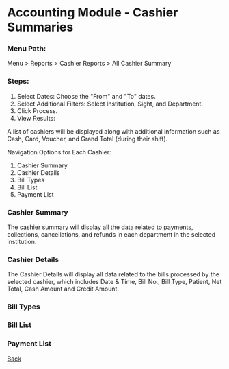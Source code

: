 # Accounting Module - Cashier Summaries
### Menu Path:
Menu > Reports > Cashier Reports > All Cashier Summary
### Steps:
1. Select Dates: Choose the "From" and "To" dates.
2. Select Additional Filters: Select Institution, Sight, and Department.
3. Click Process.
4. View Results:

A list of cashiers will be displayed along with additional information such as Cash, Card, Voucher, and Grand Total (during their shift).

Navigation Options for Each Cashier:
1. Cashier Summary
2. Cashier Details
3. Bill Types
4. Bill List
5. Payment List

### Cashier Summary 
The cashier summary will display all the data related to payments, collections, cancellations, and refunds in each department in the selected institution.

### Cashier Details 
The Cashier Details will display all data related to the bills processed by the selected cashier, which includes Date & Time, Bill No., Bill Type, Patient, Net Total, Cash Amount and Credit Amount.

### Bill Types 
### Bill List 
### Payment List 



[Back](https://github.com/hmislk/hmis/wiki/Accounting-Module)